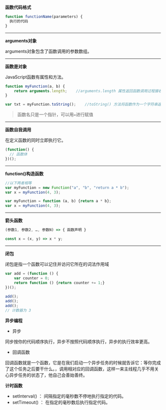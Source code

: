 **函数代码格式**
```js
function functionName(parameters) {
  执行的代码
}
```
---

**arguments对象**

arguments对象包含了函数调用的参数数组。    

--- 

**函数是对象**

JavaScript函数有属性和方法。

```js
function myFunction(a, b) {
    return arguments.length;    //arguments.length 属性返回函数调用过程接收到的参数个数
}

var txt = myFunction.toString();    //toString() 方法将函数作为一个字符串返回
```

> 函数名只是一个指针，可以用`=`进行赋值


---

**函数自我调用**

在定义函数的同时立即执行它。

```js
(function() {
  // 函数体
})();
```

---

**function()构造函数**

```js
//以下两者相等
var myFunction = new Function("a", "b", "return a * b");
var x = myFunction(4, 3);

var myFunction = function (a, b) {return a * b};
var x = myFunction(4, 3);
```
---


**箭头函数**

```js
(参数1, 参数2, …, 参数N) => { 函数声明 }

const x = (x, y) => x * y;
```

---

**闭包**

闭包是指一个函数可以记住并访问它所在的词法作用域

```js
var add = (function () {
    var counter = 0;
    return function () {return counter += 1;}
})();
 
add();
add();
add();
// 计数器为 3
```



**异步编程**

- 异步

同步按你的代码顺序执行，异步不按照代码顺序执行，异步的执行效率更高。

- 回调函数

回调函数就是一个函数，它是在我们启动一个异步任务的时候就告诉它：等你完成了这个任务之后要干什么。，调用相对应的回调函数，这样一来主线程几乎不用关心异步任务的状态了，他自己会善始善终。



**计时函数**

- setInterval() ： 间隔指定的毫秒数不停地执行指定的代码。
- setTimeout() ： 在指定的毫秒数后执行指定代码。

